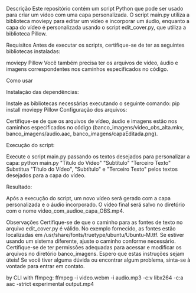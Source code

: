 Descrição
Este repositório contém um script Python que pode ser usado para criar um vídeo com uma capa personalizada. O script main.py utiliza a biblioteca moviepy para editar um vídeo e incorporar um áudio, enquanto a capa do vídeo é personalizada usando o script edit_cover.py, que utiliza a biblioteca Pillow.

Requisitos
Antes de executar os scripts, certifique-se de ter as seguintes bibliotecas instaladas:

moviepy
Pillow
Você também precisa ter os arquivos de vídeo, áudio e imagens correspondentes nos caminhos especificados no código.

Como usar

Instalação das dependências:

Instale as bibliotecas necessárias executando o seguinte comando:
pip install moviepy Pillow
Configuração dos arquivos:

Certifique-se de que os arquivos de vídeo, áudio e imagens estão nos caminhos especificados no código (banco_imagens/video_obs_alta.mkv, banco_imagens/audio.aac, banco_imagens/capaEditada.png).

Execução do script:

Execute o script main.py passando os textos desejados para personalizar a capa:
python main.py "Título do Vídeo" "Subtítulo" "Terceiro Texto"
Substitua "Título do Vídeo", "Subtítulo" e "Terceiro Texto" pelos textos desejados para a capa do vídeo.

Resultado:

Após a execução do script, um novo vídeo será gerado com a capa personalizada e o áudio incorporado. O vídeo final será salvo no diretório com o nome video_com_audioe_capa_OBS.mp4.

Observações
Certifique-se de que o caminho para as fontes de texto no arquivo edit_cover.py é válido. No exemplo fornecido, as fontes estão localizadas em /usr/share/fonts/truetype/ubuntu/Ubuntu-M.ttf. Se estiver usando um sistema diferente, ajuste o caminho conforme necessário.
Certifique-se de ter permissões adequadas para acessar e modificar os arquivos no diretório banco_imagens.
Espero que estas instruções sejam úteis! Se você tiver alguma dúvida ou encontrar algum problema, sinta-se à vontade para entrar em contato.

by CLI with ffmpeg:
ffmpeg -i video.webm -i audio.mp3 -c:v libx264 -c:a aac -strict experimental output.mp4
